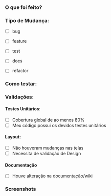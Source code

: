 ### O que foi feito? 

<!-- Descreva a futura versão após o merge -->

### Tipo de Mudança:

- [ ] bug

- [ ] feature

- [ ] test

- [ ] docs

- [ ] refactor

### Como testar:

<!-- Exemplificar um passo a passo simples de como testar sua solução. -->

### Validações:

<!-- Ao menos um dos campos devem possuir marcações. -->

#### Testes Unitários:

- [ ] Cobertura global de ao menos 80%
- [ ] Meu código possui os devidos testes unitários

#### Layout:

- [ ] Não houveram mudanças nas telas
- [ ] Necessita de validação de Design

#### Documentação

- [ ] Houve alteração na documentação/wiki

### Screenshots

<!-- Caso seja necessário, linke aqui prints/GIFs ou vídeos da solução -->
